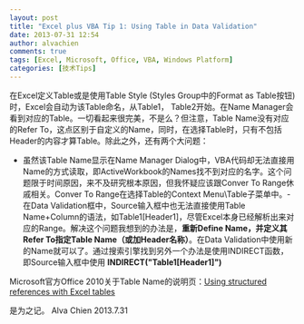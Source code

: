 ```yaml
---
layout: post
title: "Excel plus VBA Tip 1: Using Table in Data Validation"
date: 2013-07-31 12:54
author: alvachien
comments: true
tags: [Excel, Microsoft, Office, VBA, Windows Platform]
categories: [技术Tips]
---
```

在Excel定义Table或是使用Table Style (Styles Group中的Format as Table按钮)时，Excel会自动为该Table命名，从Table1， Table2开始。在Name Manager会看到对应的Table。一切看起来很完美，不是么？但注意，Table Name没有对应的Refer To，这点区别于自定义的Name，同时，在选择Table时，只有不包括Header的内容才算Table。除此之外，还有两个大问题：

- 虽然该Table Name显示在Name Manager Dialog中，VBA代码却无法直接用Name的方式读取，即ActiveWorkbook的Names找不到对应的名字。这个问题限于时间原因，来不及研究根本原因，但我怀疑应该跟Conver To Range休戚相关。Conver To Range在选择Table的Context Menu\Table子菜单中。- 在Data Validation框中，Source输入框中也无法直接使用Table Name+Column的语法，如Table1[Header1]，尽管Excel本身已经解析出来对应的Range。解决这个问题我想到的办法是，**重新Define Name，并定义其Refer To指定Table Name（或加Header名称）**。在Data Validation中使用新的Name就可以了。通过搜索引擎找到另外一个办法是使用INDIRECT函数，即Source输入框中使用 **INDIRECT("Table1[Header1]")**

Microsoft官方Office 2010关于Table Name的说明页：[Using structured references with Excel tables](http://office.microsoft.com/en-us/excel-help/using-structured-references-with-excel-tables-HA010342999.aspx?CTT=1)

是为之记。
Alva Chien
2013.7.31

&nbsp;
